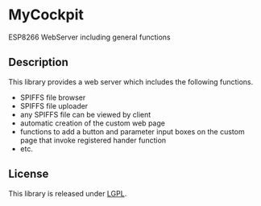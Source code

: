 MyCockpit
=========

ESP8266 WebServer including general functions

## Description

This library provides a web server which includes the following functions.

* SPIFFS file browser
* SPIFFS file uploader
* any SPIFFS file can be viewed by client
* automatic creation of the custom web page
* functions to add a button and parameter input boxes on the custom page that invoke registered hander function
* etc.

## License

This library is released under [LGPL](http://www.gnu.org/licenses/lgpl.html).

